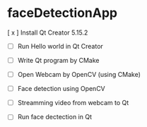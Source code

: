 # faceDetectionApp

[ x ] Install Qt Creator 5.15.2
- [ ] Run Hello world in Qt Creator
- [ ] Write Qt program by CMake
- [ ] Open Webcam by OpenCV (using CMake)
- [ ] Face detection using OpenCV
- [ ] Streamming video from webcam to Qt
- [ ] Run face dectection in Qt

